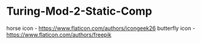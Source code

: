 # Turing-Mod-2-Static-Comp


horse icon - https://www.flaticon.com/authors/icongeek26
butterfly icon - https://www.flaticon.com/authors/freepik